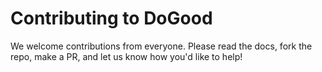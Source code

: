 # Contributing to DoGood

We welcome contributions from everyone. Please read the docs, fork the repo, make a PR, and let us know how you'd like to help!
